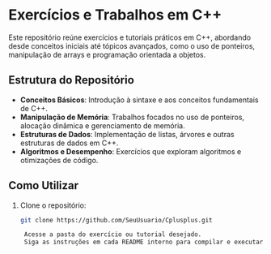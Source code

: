 # Exercícios e Trabalhos em C++

Este repositório reúne exercícios e tutoriais práticos em C++, abordando desde conceitos iniciais até tópicos avançados, como o uso de ponteiros, manipulação de arrays e programação orientada a objetos.

## Estrutura do Repositório

- **Conceitos Básicos**: Introdução à sintaxe e aos conceitos fundamentais de C++.
- **Manipulação de Memória**: Trabalhos focados no uso de ponteiros, alocação dinâmica e gerenciamento de memória.
- **Estruturas de Dados**: Implementação de listas, árvores e outras estruturas de dados em C++.
- **Algoritmos e Desempenho**: Exercícios que exploram algoritmos e otimizações de código.

## Como Utilizar

1. Clone o repositório:
   ```bash
   git clone https://github.com/SeuUsuario/Cplusplus.git

    Acesse a pasta do exercício ou tutorial desejado.
    Siga as instruções em cada README interno para compilar e executar os códigos. """
